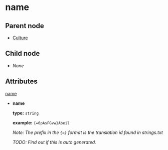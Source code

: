# name

## Parent node

* [Culture](./)

## Child node

* _None_

## Attributes

[name](name.md#name)

* **name**

  **type:**  `string`  

  **example:**  `{=6pAsFGvw}Abeil`  

  _Note: The prefix in the `{=}` format is the translation id found in strings.txt_  

  _TODO: Find out if this is auto generated._ 

